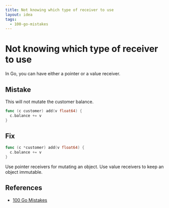 ```yaml
---
title: Not knowing which type of receiver to use
layout: idea
tags:
  - 100-go-mistakes
---
```


# Not knowing which type of receiver to use

In Go, you can have either a pointer or a value receiver.

## Mistake

This will not mutate the customer balance.

```go
func (c customer) add(v float64) {
  c.balance += v
}
```

## Fix

```go
func (c *customer) add(v float64) {
  c.balance += v
}
```

Use pointer receivers for mutating an object. Use value receivers to keep an
object immutable.

## References

- [100 Go Mistakes](/reference/100-Go-Mistakes-and-How-to-Avoid-Them)
